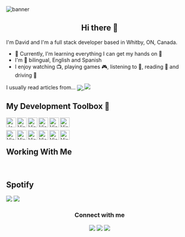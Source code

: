 <div>
  <img src="https://github.com/HammerHand92/hammerhand92/blob/master/assets/calvin-and-hobbes.svg" alt="banner" />
</div>

<h2 align='center'>Hi there 👋</h2>

I'm David and I'm a full stack developer based in Whitby, ON, Canada.

- 🌱 Currently, I'm learning everything I can get my hands on 🤣
- I'm 💯 bilingual, English and Spanish
- I enjoy watching 📺, playing games 🎮, listening to 🎵, reading 📕 and driving 🚗

<div align='left'>
  I usually read articles from...
  <a href="https://dev.to">
    <img valign='middle' src="https://img.shields.io/badge/DEV.TO-%230A0A0A.svg?&style=for-the-badge&logo=dev-dot-to&logoColor=white" />
  </a>
  <a href="https://medium.com/">
    <img src="https://img.shields.io/badge/medium-%2312100E.svg?&style=for-the-badge&logo=medium&logoColor=white" />
  </a>
</div>

<h2>My Development Toolbox 🧰</h2>

<div>
  <a href="https://www.javascript.com/">
    <img align="left" alt="JavasScript" width="26px" src="https://github.com/HammerHand92/hammerhand92/blob/master/assets/javascript.svg" />
  </a>
  <a href="https://twitter.com/__DavidPortillo">
    <img align="left" alt="Visual Studio Code" width="26px" src="https://github.com/HammerHand92/hammerhand92/blob/master/assets/typescript.svg" />
  </a>
  <a href="https://twitter.com/__DavidPortillo">
    <img align="left" alt="Visual Studio Code" width="26px" src="https://github.com/HammerHand92/hammerhand92/blob/master/assets/react.svg" />
  </a>
  <a href="https://twitter.com/__DavidPortillo">
    <img align="left" alt="Visual Studio Code" width="26px" src="https://github.com/HammerHand92/hammerhand92/blob/master/assets/nodejs.svg" />
  </a>
  <a href="https://twitter.com/__DavidPortillo">
    <img align="left" alt="Visual Studio Code" width="26px" src="https://github.com/HammerHand92/hammerhand92/blob/master/assets/graphql.svg" />
  </a>
  <a href="https://twitter.com/__DavidPortillo">
    <img align="left" alt="Visual Studio Code" width="26px" src="https://github.com/HammerHand92/hammerhand92/blob/master/assets/mongodb.svg" />
  </a>
</div>
<br />
<br />
<div align="left">
  <a href="https://twitter.com/__DavidPortillo">
   <img align="left" alt="Visual Studio Code" width="26px" src="https://github.com/HammerHand92/hammerhand92/blob/master/assets/java.svg" />
  </a>
  <a href="https://twitter.com/__DavidPortillo">
    <img align="left" alt="Visual Studio Code" width="26px" src="https://github.com/HammerHand92/hammerhand92/blob/master/assets/spring.svg" />
  </a>
  <a href="https://twitter.com/__DavidPortillo">
    <img align="left" alt="Visual Studio Code" width="26px" src="https://github.com/HammerHand92/hammerhand92/blob/master/assets/microsoft-azure.svg" />
  </a>
  <a href="https://twitter.com/__DavidPortillo">
   <img align="left" alt="Visual Studio Code" width="26px" src="https://github.com/HammerHand92/hammerhand92/blob/master/assets/git.svg" />
  </a>
  <a href="https://twitter.com/__DavidPortillo">
   <img align="left" alt="Visual Studio Code" width="26px" src="https://github.com/HammerHand92/hammerhand92/blob/master/assets/vs-code.svg" />
  </a>
 <a href="https://twitter.com/__DavidPortillo">
  <img align="left" alt="Visual Studio Code" width="26px" src="https://github.com/HammerHand92/hammerhand92/blob/master/assets/intellij.svg" />
 </a>
</div>

<br />
<h2>Working With Me</h2>

<br />
<h2>Spotify</h2>

<p align='left'>
  <a href="https://open.spotify.com/user/david.portillo92?si=03d93be42b82427a"><img src="https://img.shields.io/badge/spotify-%231ED760.svg?&style=for-the-badge&logo=spotify&logoColor=white" /></a>
  <a href="https://steamcommunity.com/id/_SabreWulf/"><img src="https://img.shields.io/badge/Steam-%23000000.svg?&style=for-the-badge&logo=steam&logoColor=white" /></a>
</p>

<div align='center'>
  <h3>Connect with me</h3>
  <p align='center'>
  <a href="https://twitter.com/__DavidPortillo"><img src="https://img.shields.io/badge/twitter-%231DA1F2.svg?&style=for-the-badge&logo=twitter&logoColor=white" /></a>
  <a href="https://www.linkedin.com/in/david-portillo-bb000532/"><img src="https://img.shields.io/badge/linkedin-%230077B5.svg?&style=for-the-badge&logo=linkedin&logoColor=white" /></a>
  <a href="mailto:david.portillo92@gmail.com?subject=Hi%20David"><img src="https://img.shields.io/badge/gmail-%23D14836.svg?&style=for-the-badge&logo=gmail&logoColor=white" /></a>
  </p>
</div>

<br />

[intellij]: https://www.jetbrains.com/idea/
[vscode]: https://code.visualstudio.com/
[javascript]: https://www.javascript.com/
[typescript]: https://www.typescriptlang.org/
[react]: https://reactjs.org/
[nodejs]: https://nodejs.org/en/
[graphql]: https://graphql.org/
[java]: https://www.java.com/en/
[git]: https://git-scm.com/
[spring]: https://spring.io/projects/spring-boot
[microsoft-azure]: https://azure.microsoft.com/en-ca/
[mongodb]: https://www.mongodb.com/
